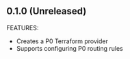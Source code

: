 ## 0.1.0 (Unreleased)

FEATURES:

- Creates a P0 Terraform provider
- Supports configuring P0 routing rules
